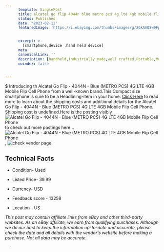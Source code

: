 ```yaml
---
      template: SinglePost
      title: alcatel go flip 4044n blue metro pcs 4g lte 4gb mobile flip cell phone
      status: Published
      date: '2023-02-12'
      featuredImage: 'https://i.ebayimg.com/thumbs/images/g/2GkAAOSw9Fpjfk8k/s-l225.jpg'
       

      excerpt: >-
        [smartphone,device ,hand held device]
      meta:
      canonicalLink: ''
      description: [handheld,industrially made,well crafted,Portable,Mobile,Compact,Convenient,Lightweight,Maneuverable,Man-portable,Miniature,Carriable,Hand-held,Light,Holdable,Transportable,Mobile device,Pocket-sized,On-the-go,Wireless,Cordless,Compact size,Convenient size, smartphone,device ,hand held device]
      noindex: false
      

---
```

$
      Introducing th Alcatel Go Flip - 4044N - Blue (METRO PCS)  4G LTE 4GB Mobile Flip Cell Phone from a well-known brand.This Compact size smartphone is sure to be a Headlining-item in your home. [Click Here](https://www.ebay.com/itm/334736953161?hash=item4defe08f49%3Ag%3A2GkAAOSw9Fpjfk8k&amdata=enc%3AAQAHAAAA4CULkJvZIFGpKuPNB7cDPe76jtnvXKZzgCIlx8UjeLP76bmiDQc4s5a3qMvoSADv9vPTHyikyb9NB9IW9E7OagDRb70G%2FeVIYkmh5eZpZeaGRL3ih8LKI6QyM8jSkvAFvtk94Pcdrhr9t2Bnvrz%2BWlZ4YzUDMh2XF65rRQssjVUPoqgv%2BTzqJT1vbcls5XnJscsBEaI12clHeSzjp3cotgdx25htqJwWaH1wOOwDCMhj2V1ZprlmF%2BHPLg4u73oMjusTC2UrnszmqqIJbQ%2BsHghQAFOLV%2Bhsl5L3J%2BpndntJ&mkevt=1&mkcid=1&mkrid=711-53200-19255-0&campid=%253CePNCampaignId%253E&customid=%253CreferenceId%253E&toolid=10049) to read more to learn about the shipping costs and additional details for the Alcatel Go Flip - 4044N - Blue (METRO PCS)  4G LTE 4GB Mobile Flip Cell Phone. Shipping cost is undefined.Here is the posting visibly ![Alcatel Go Flip - 4044N - Blue (METRO PCS)  4G LTE 4GB Mobile Flip Cell Phone](https://i.ebayimg.com/thumbs/images/g/2GkAAOSw9Fpjfk8k/s-l225.jpg) to check out more postings here... ![Alcatel Go Flip - 4044N - Blue (METRO PCS)  4G LTE 4GB Mobile Flip Cell Phone](https://i.ebayimg.com/images/g/2GkAAOSw9Fpjfk8k/s-l1600.jpg), ![check vendor page](https://origin-galleryplus.ebayimg.com/ws/web/334736953161_2_0_1/225x225.jpg,https://origin-galleryplus.ebayimg.com/ws/web/334736953161_3_0_1/225x225.jpg,https://origin-galleryplus.ebayimg.com/ws/web/334736953161_4_0_1/225x225.jpg,https://origin-galleryplus.ebayimg.com/ws/web/334736953161_5_0_1/225x225.jpg)'

      

 ## Technical Facts 



     
      

 - Condition- Used 


      

 - Listed Price- 39.99 


      

 - Currency- USD 


      

 - Feedback score - 13258 


      

 - Location - US 


      
      

 *_This post may contain affiliate links from eBay and other third-party websites. As an eBay affiliate, we earn from qualifying purchases. Although we do our best to keep the information up-to-date and accurate, please check the date and all details with the vendor's website before making a purchase. Not all data may be accurate._*




      -

